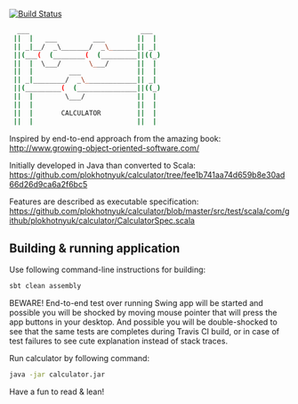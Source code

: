 [![Build Status](https://secure.travis-ci.org/plokhotnyuk/calculator.png)](http://travis-ci.org/plokhotnyuk/calculator)

```sh
  ___                            ___
 ||  |   ___         ___        ||  |
 || _|__/  _\_______/  _\_______|| _|
 ||(___(  (________(  (_________||((_)
 ||  |  \___/       \___/       ||  |
 ||  |         ___              ||  |
 || _|________/  _\_____________|| _|
 ||(_________(  (_______________||((_)
 ||  |        \___/             ||  |
 ||  |                          ||  |
 ||  |       CALCULATOR         ||  |
 ||  |                          ||  |
```

Inspired by end-to-end approach from the amazing book:
http://www.growing-object-oriented-software.com/

Initially developed in Java than converted to Scala:
https://github.com/plokhotnyuk/calculator/tree/fee1b741aa74d659b8e30ad66d26d9ca6a2f6bc5

Features are described as executable specification:
https://github.com/plokhotnyuk/calculator/blob/master/src/test/scala/com/github/plokhotnyuk/calculator/CalculatorSpec.scala

## Building & running application

Use following command-line instructions for building:
```sh
sbt clean assembly
```
BEWARE! End-to-end test over running Swing app will be started and possible you will be shocked by moving mouse pointer 
that will press the app buttons in your desktop. And possible you will be double-shocked to see that the same tests are
completes during Travis CI build, or in case of test failures to see cute explanation instead of stack traces.

Run calculator by following command:
```sh
java -jar calculator.jar
```
Have a fun to read & lean!